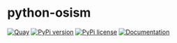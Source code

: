 # python-osism

[![Quay](https://img.shields.io/badge/Quay-osism%2Fosism-blue.svg)](https://quay.io/repository/osism/osism)
[![PyPi version](https://badgen.net/pypi/v/osism/)](https://pypi.org/project/osism/)
[![PyPi license](https://badgen.net/pypi/license/osism/)](https://pypi.org/project/osism/)
[![Documentation](https://img.shields.io/static/v1?label=&message=documentation&color=blue)](https://osism.github.io/docs/references/cli)
